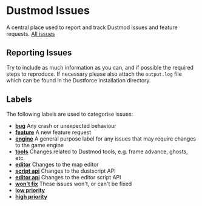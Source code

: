 # Dustmod Issues
A central place used to report and track Dustmod issues and feature requests.
[All issues](https://blah.com)

## Reporting Issues
Try to include as much information as you can, and if possible the required steps to reproduce.
If necessary please also attach the `output.log` file which can be found in the Dustforce installation directory.

## Labels
The following labels are used to categorise issues:
- [**bug**](https://github.com/cmann1/dustmod-issues/labels/bug) Any crash or unexpected behaviour
- [**feature**](https://github.com/cmann1/dustmod-issues/labels/feature) A new feature request
- [**engine**](BUGS) A general purpose label for any issues that may require changes to the game engine
- [**tools**](https://github.com/cmann1/dustmod-issues/labels/tools) Changes related to Dustmod tools, e.g. frame advance, ghosts, etc.
- [**editor**](https://github.com/cmann1/dustmod-issues/labels/editor) Changes to the map editor
- [**script api**](https://github.com/cmann1/dustmod-issues/labels/script%20api) Changes to the dustscript API
- [**editor api**](https://github.com/cmann1/dustmod-issues/labels/editor%20api) Changes to the editor script API
- [**won't fix**](https://github.com/cmann1/dustmod-issues/labels/won%27t%20fix) These issues won't, or can't be fixed
- [**low priority**](https://github.com/cmann1/dustmod-issues/labels/low%20priority)
- [**high priority**](https://github.com/cmann1/dustmod-issues/labels/high%20priority)
